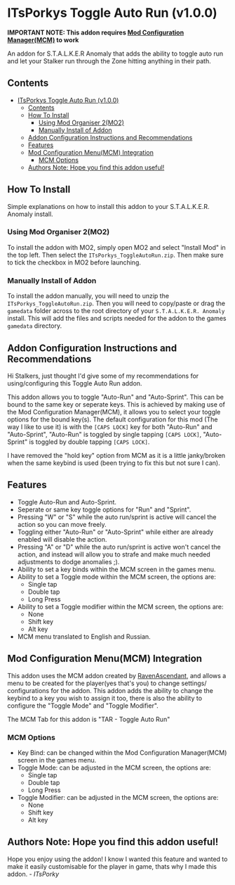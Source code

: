 # ITsPorkys Toggle Auto Run (v1.0.0)

**IMPORTANT NOTE: This addon requires [Mod Configuration Manager(MCM)](https://github.com/RAX-Anomaly/Anomaly-Mod-Configuration-Menu) to work**

An addon for S.T.A.L.K.E.R Anomaly that adds the ability to toggle auto run and let your Stalker run through the Zone hitting anything in their path.

## Contents

- [ITsPorkys Toggle Auto Run (v1.0.0)](#itsporkys-toggle-auto-run-v100)
  - [Contents](#contents)
  - [How To Install](#how-to-install)
    - [Using Mod Organiser 2(MO2)](#using-mod-organiser-2mo2)
    - [Manually Install of Addon](#manually-install-of-addon)
  - [Addon Configuration Instructions and Recommendations](#addon-configuration-instructions-and-recommendations)
  - [Features](#features)
  - [Mod Configuration Menu(MCM) Integration](#mod-configuration-menumcm-integration)
    - [MCM Options](#mcm-options)
  - [Authors Note: Hope you find this addon useful!](#authors-note-hope-you-find-this-addon-useful)

## How To Install

Simple explanations on how to install this addon to your S.T.A.L.K.E.R. Anomaly install.

### Using Mod Organiser 2(MO2)

To install the addon with MO2, simply open MO2 and select "Install Mod" in the top left. Then select the `ITsPorkys_ToggleAutoRun.zip`. Then make sure to tick the checkbox in MO2 before launching.

### Manually Install of Addon

To install the addon manually, you will need to unzip the `ITsPorkys_ToggleAutoRun.zip`. Then you will need to copy/paste or drag the `gamedata` folder across to the root directory of your `S.T.A.L.K.E.R. Anomaly` install. This will add the files and scripts needed for the addon to the games `gamedata` directory.

## Addon Configuration Instructions and Recommendations

Hi Stalkers, just thought I'd give some of my recommendations for using/configuring this Toggle Auto Run addon.

This addon allows you to toggle "Auto-Run" and "Auto-Sprint". This can be bound to the same key or seperate keys. This is achieved by making use of the Mod Configuration Manager(MCM), it allows you to select your toggle options for the bound key(s). The default configuration for this mod (The way I like to use it) is with the `[CAPS LOCK]` key for both "Auto-Run" and "Auto-Sprint", "Auto-Run" is toggled by single tapping `[CAPS LOCK]`, "Auto-Sprint" is toggled by double tapping `[CAPS LOCK]`.

I have removed the "hold key" option from MCM as it is a little janky/broken when the same keybind is used (been trying to fix this but not sure I can).

## Features

- Toggle Auto-Run and Auto-Sprint.
- Seperate or same key toggle options for "Run" and "Sprint".
- Pressing "W" or "S" while the auto run/sprint is active will cancel the action so you can move freely.
- Toggling either "Auto-Run" or "Auto-Sprint" while either are already enabled will disable the action.
- Pressing "A" or "D" while the auto run/sprint is active won't cancel the action, and instead will allow you to strafe and make much needed adjustments to dodge anomalies ;).
- Ability to set a key binds within the MCM screen in the games menu.
- Ability to set a Toggle mode within the MCM screen, the options are:
  - Single tap
  - Double tap
  - Long Press
- Ability to set a Toggle modifier within the MCM screen, the options are:
  - None
  - Shift key
  - Alt key
- MCM menu translated to English and Russian.

## Mod Configuration Menu(MCM) Integration

This addon uses the MCM addon created by [RavenAscendant](https://github.com/RAX-Anomaly), and allows a menu to be created for the player(yes that's you) to change settings/ configurations for the addon. This addon adds the ability to change the keybind to a key you wish to assign it too, there is also the ability to configure the "Toggle Mode" and "Toggle Modifier".

The MCM Tab for this addon is "TAR - Toggle Auto Run"

### MCM Options

- Key Bind: can be changed within the Mod Configuration Manager(MCM) screen in the games menu.
- Toggle Mode: can be adjusted in the MCM screen, the options are:
  - Single tap
  - Double tap
  - Long Press
- Toggle Modifier: can be adjusted in the MCM screen, the options are:
  - None
  - Shift key
  - Alt key

## Authors Note: Hope you find this addon useful!

Hope you enjoy using the addon! I know I wanted this feature and wanted to make it easily customisable for the player in game, thats why I made this addon. - _ITsPorky_
